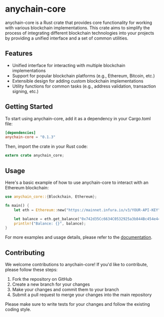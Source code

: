 # anychain-core

anychain-core is a Rust crate that provides core functionality for working with various blockchain implementations. This crate aims to simplify the process of integrating different blockchain technologies into your projects by providing a unified interface and a set of common utilities.

## Features

- Unified interface for interacting with multiple blockchain implementations
- Support for popular blockchain platforms (e.g., Ethereum, Bitcoin, etc.)
- Extensible design for adding custom blockchain implementations
- Utility functions for common tasks (e.g., address validation, transaction signing, etc.)

## Getting Started

To start using anychain-core, add it as a dependency in your Cargo.toml file:
```toml
[dependencies]
anychain-core = "0.1.3"
```

Then, import the crate in your Rust code:
```rust
extern crate anychain_core;
```

## Usage

Here's a basic example of how to use anychain-core to interact with an Ethereum blockchain:
```rust
use anychain_core::{Blockchain, Ethereum};

fn main() {
    let eth = Ethereum::new("https://mainnet.infura.io/v3/YOUR-API-KEY");

    let balance = eth.get_balance("0x742d35Cc6634C0532925a3b844Bc454e4438f44e").unwrap();
    println!("Balance: {}", balance);
}
```

For more examples and usage details, please refer to the [documentation](https://docs.rs/anychain-core).

## Contributing

We welcome contributions to anychain-core! If you'd like to contribute, please follow these steps:

1. Fork the repository on GitHub
2. Create a new branch for your changes
3. Make your changes and commit them to your branch
4. Submit a pull request to merge your changes into the main repository

Please make sure to write tests for your changes and follow the existing coding style.
